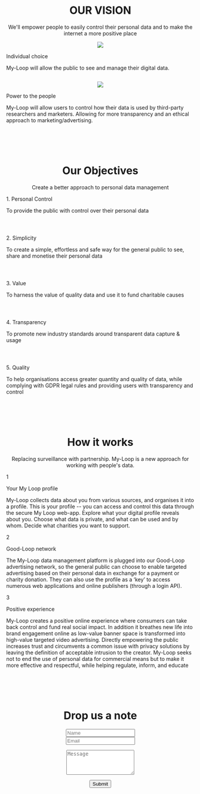 <div class="soft-white col-md-12" id="ourvision">
	<center>
		<H1>OUR VISION</H1>
	</center>
	<div class="col-md-offset-2 col-md-8">
		<center>
			<p class="pink-text">
				We'll empower people to easily control their personal data and to make the internet a more positive place
			</p>
		</center>
	</div>
</div>
<div class="soft-white col-md-12">
	<div class="col-md-offset-2 col-md-8">
		<div class="col-md-offset-2 col-md-3">
			<center>
				<img src="img/hands.folded.jpg" class="img-fit">
			</center>
		</div>
		<div class="col-md-offset-1 col-md-6 white-inset-with-border">
			<p class="heading">Individual choice</p>
			<p class="inset-text">
				My-Loop will allow the public to see and manage their digital data.
			</p>
		</div>
	</div>
</div>
<!-- Cheap Vertical Space -->
<div class="soft-white col-md-12" style="height:1em;">
</div>
<!-- End of Cheap Vertical Space -->
<div class="soft-white col-md-12">
	<div class="col-md-offset-2 col-md-8">
		<div class="col-md-offset-2 col-md-3">
			<center>
				<img src="img/cameras.on.wall.jpg" class="img-fit">
			</center>
		</div>
		<div class="col-md-offset-1 col-md-6 white-inset-with-border">
			<p class="heading">Power to the people</p>
			<p class="inset-text">
				My-Loop will allow users to control how their data is used by third-party researchers and marketers.  Allowing for more transparency and an ethical approach to marketing/advertising.
			</p>
		</div>
	</div>
</div>
<!-- Cheap Vertical Space -->
<div class="soft-white col-md-12" style="height:4em;">
</div>
<!-- End of Cheap Vertical Space -->
<div class="old-radio col-md-12" id="objectives">
	<center>
		<H1 class="white-text">Our Objectives</H1>
	</center>
	<div class="col-md-12">
		<center>
			<p class="white-text heading">Create a better approach to personal data management</p>
		</center>
	</div>
	<div class="col-md-12">
		<div class="white-inset col-md-offset-3 col-md-6">
			<p class="heading">1. Personal Control</p>
			<p class="objective-content">
				To provide the public with control over their personal data
			</p>
		</div>
		<!-- Cheap Vertical Space -->
		<div class="col-md-12" style="height:2em;">
		</div>
		<!-- End of Cheap Vertical Space -->
		<div class="white-inset col-md-offset-3 col-md-6">
			<p class="heading">2. Simplicity</p>
			<p class="objective-content">
				To create a simple, effortless and safe way for the general public to see, share and monetise their personal data
			</p>
		</div>
		<!-- Cheap Vertical Space -->
		<div class="col-md-12" style="height:2em;">
		</div>
		<!-- End of Cheap Vertical Space -->
		<div class="white-inset col-md-offset-3 col-md-6">
			<p class="heading">3. Value</p>
			<p class="objective-content">
				To harness the value of quality data and use it to fund charitable causes
			</p>
		</div>
		<!-- Cheap Vertical Space -->
		<div class="col-md-12" style="height:2em;">
		</div>
		<!-- End of Cheap Vertical Space -->
		<div class="white-inset col-md-offset-3 col-md-6">
			<p class="heading">4. Transparency</p>
			<p class="objective-content">
				To promote new industry standards around transparent data capture &amp; usage
			</p>
		</div>
		<!-- Cheap Vertical Space -->
		<div class="col-md-12" style="height:2em;">
		</div>
		<!-- End of Cheap Vertical Space -->
		<div class="white-inset col-md-offset-3 col-md-6">
			<p class="heading">5. Quality</p>
			<p class="objective-content">
				To help organisations access greater quantity and quality of data, while complying with GDPR legal rules and providing users with transparency and control
			</p>
		</div>
	</div>
	<!-- Cheap Vertical Space -->
	<div class="col-md-12" style="height:2em;">
	</div>
	<!-- End of Cheap Vertical Space -->
</div>
<!-- Cheap Vertical Space -->
<div class="soft-white col-md-12" style="height:2em;">
</div>
<!-- End of Cheap Vertical Space -->
<div class="soft-white col-md-12" id="how">
	<center>
		<H1>How it works</H1>
	</center>
	<center>
		<p class="pink-text">
			Replacing surveillance with partnership. My-Loop is a new approach for working with people's data.
		</p>
	</center>
	<div class="col-md-offset-4 col-md-4">
		<div class="col-md-2">
			<p class="number-with-border">
				1
			</p>
		</div>
		<div class="col-md-10">
			<p class="heading">Your My Loop profile</p>
			<p>
				My-Loop collects data about you from various sources, and organises it into a profile. This is your profile -- you can access and control this data through the secure My Loop web-app. Explore what your digital profile reveals about you. Choose what data is private, and what can be used and by whom. Decide what charities you want to support.
			</p>
		</div>
		<!-- Left border deliminator -->
		<div class="left-border col-md-2">
		</div>
		<div class="col-md-10">
		</div>
		<!-- End left border deliminator -->
		<div class="col-md-2">
			<p class="number-with-border">
				2
			</p>
		</div>
		<div class="col-md-10">
			<p class="heading">Good-Loop network</p>
			<p>
				The My-Loop data management platform is plugged into our Good-Loop advertising network, so the general public can choose to enable targeted advertising based on their personal data in exchange for a payment or charity donation. They can also use the profile as a ‘key’ to access numerous web applications and online publishers (through a login API).
			</p>
		</div>
		<!-- Left border deliminator -->
		<div class="left-border col-md-2">
		</div>
		<div class="col-md-10">
		</div>
		<!-- End left border deliminator -->
		<div class="col-md-2">
			<p class="number-with-border">
				3
			</p>
		</div>
		<div class="col-md-10">
			<p class="heading">Positive experience</p>
			<p>
				My-Loop creates a positive online experience where consumers can take back control and fund real social impact. In addition it breathes new life into brand engagement online as low-value banner space is transformed into high-value targeted video advertising. Directly empowering the public increases trust and circumvents a common issue with privacy solutions by leaving the definition of acceptable intrusion to the creator. My-Loop seeks not to end the use of personal data for commercial means but to make it more effective and respectful, while helping regulate, inform, and educate
			</p>
		</div>
	</div>
</div>
<!-- Cheap Vertical Space -->
<div class="soft-white col-md-12" style="height:2em;">
</div>
<!-- End of Cheap Vertical Space -->
<div class="col-md-12 ferriswheel-bg" id="contact">
	<!-- Cheap Vertical Space -->
	<div class="col-md-12" style="height:2em;">
	</div>
	<!-- End of Cheap Vertical Space -->
	<div class="col-md-offset-2 col-md-8">
		<center>
			<H1 class="white-text">Drop us a note</H1>
		</center>
	</div>
	<iframe style="display:none" name="contact-iframe">
	</iframe>
	<center>
		<div class="row">
			<form class="contact" action="php/mailer.php" target="contact-iframe" method="post" id="contactform">
				<div class="col-md-offset-4 col-md-4">
					<div class="form-group">
						<input class="col-md-5" type="text" name="name" id="namefield" placeholder="Name" required class="form-control">
						<div class="help-block with-errors">
						</div>
						<div class="col-md-2">
						</div>
						<input class="col-md-5" type="email" name="email" id="emailfield" placeholder="Email" required class="form-control">
						<div class="help-block with-errors">
						</div>
						<!-- Cheap Vertical Space -->
						<div class="col-md-12" style="height:1em;">
						</div>
						<!-- End of Cheap Vertical Space -->
						<textarea rows="4" placeholder="Message" required class="form-control" id="messagefield" name="message"></textarea>
						<!-- Cheap Vertical Space -->
						<div class="col-md-12" style="height:1em;">
						</div>
						<!-- End of Cheap Vertical Space -->
						<center>
							<button class="jumbotron-btn btn" type="submit" id="sendcontactform">Submit</button>
						</center>
					</div>
				</div>
			</form>
			<div class="col-md-offset-3 col-md-6">
				<span class="thankyoufield" id="sendclickresult"></span>
			</div>
		</div>
	</center>
</div>